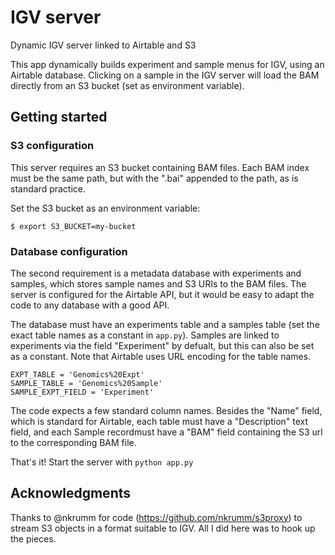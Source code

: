 # IGV server
Dynamic IGV server linked to Airtable and S3

This app dynamically builds experiment and sample menus for IGV, using an
Airtable database. Clicking on a sample in the IGV server will load the BAM
directly from an S3 bucket (set as environment variable). 

## Getting started

### S3 configuration
This server requires an S3 bucket containing BAM files. Each BAM index must 
be the same path, but with the ".bai" appended to the path, as is standard 
practice.

Set the S3 bucket as an environment variable:
```
$ export S3_BUCKET=my-bucket
```

### Database configuration
The second requirement is a metadata database with experiments and samples,
which stores sample names and S3 URIs to the BAM files. The server is 
configured for the Airtable API, but it would be easy to adapt the code to any 
database with a good API.

The database must have an experiments table and a samples table (set
the exact table names as a constant in `app.py`). Samples are linked to 
experiments via the field "Experiment" by defualt, but this can also be 
set as a constant. Note that Airtable uses URL encoding for the table names.

```
EXPT_TABLE = 'Genomics%20Expt'
SAMPLE_TABLE = 'Genomics%20Sample'
SAMPLE_EXPT_FIELD = 'Experiment'
```

The code expects a few standard column names. Besides the "Name" field, which
is standard for Airtable, each table must have a "Description" text field, and 
each Sample recordmust have a "BAM" field containing the S3 url to the 
corresponding BAM file. 

That's it! Start the server with `python app.py`

## Acknowledgments
Thanks to @nkrumm for code (https://github.com/nkrumm/s3proxy) to stream S3 
objects in a format suitable to IGV. All I did here was to hook up the pieces.
